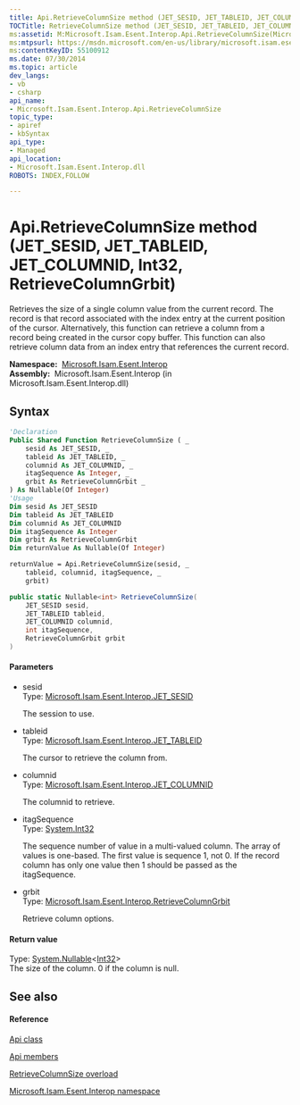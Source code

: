 ```yaml
---
title: Api.RetrieveColumnSize method (JET_SESID, JET_TABLEID, JET_COLUMNID, Int32, RetrieveColumnGrbit)
TOCTitle: RetrieveColumnSize method (JET_SESID, JET_TABLEID, JET_COLUMNID, Int32, RetrieveColumnGrbit)
ms:assetid: M:Microsoft.Isam.Esent.Interop.Api.RetrieveColumnSize(Microsoft.Isam.Esent.Interop.JET_SESID,Microsoft.Isam.Esent.Interop.JET_TABLEID,Microsoft.Isam.Esent.Interop.JET_COLUMNID,System.Int32,Microsoft.Isam.Esent.Interop.RetrieveColumnGrbit)
ms:mtpsurl: https://msdn.microsoft.com/en-us/library/microsoft.isam.esent.interop.api.retrievecolumnsize(v=EXCHG.10)
ms:contentKeyID: 55100912
ms.date: 07/30/2014
ms.topic: article
dev_langs:
- vb
- csharp
api_name: 
- Microsoft.Isam.Esent.Interop.Api.RetrieveColumnSize
topic_type: 
- apiref
- kbSyntax
api_type: 
- Managed
api_location: 
- Microsoft.Isam.Esent.Interop.dll
ROBOTS: INDEX,FOLLOW

---
```


# Api.RetrieveColumnSize method (JET_SESID, JET_TABLEID, JET_COLUMNID, Int32, RetrieveColumnGrbit)

Retrieves the size of a single column value from the current record. The record is that record associated with the index entry at the current position of the cursor. Alternatively, this function can retrieve a column from a record being created in the cursor copy buffer. This function can also retrieve column data from an index entry that references the current record.

**Namespace:**  [Microsoft.Isam.Esent.Interop](hh596136\(v=exchg.10\).md)  
**Assembly:**  Microsoft.Isam.Esent.Interop (in Microsoft.Isam.Esent.Interop.dll)

## Syntax

``` vb
'Declaration
Public Shared Function RetrieveColumnSize ( _
    sesid As JET_SESID, _
    tableid As JET_TABLEID, _
    columnid As JET_COLUMNID, _
    itagSequence As Integer, _
    grbit As RetrieveColumnGrbit _
) As Nullable(Of Integer)
'Usage
Dim sesid As JET_SESID
Dim tableid As JET_TABLEID
Dim columnid As JET_COLUMNID
Dim itagSequence As Integer
Dim grbit As RetrieveColumnGrbit
Dim returnValue As Nullable(Of Integer)

returnValue = Api.RetrieveColumnSize(sesid, _
    tableid, columnid, itagSequence, _
    grbit)
```

``` csharp
public static Nullable<int> RetrieveColumnSize(
    JET_SESID sesid,
    JET_TABLEID tableid,
    JET_COLUMNID columnid,
    int itagSequence,
    RetrieveColumnGrbit grbit
)
```

#### Parameters

  - sesid  
    Type: [Microsoft.Isam.Esent.Interop.JET_SESID](hh596745\(v=exchg.10\).md)  
    
    The session to use.

<!-- end list -->

  - tableid  
    Type: [Microsoft.Isam.Esent.Interop.JET_TABLEID](hh566310\(v=exchg.10\).md)  
    
    The cursor to retrieve the column from.

<!-- end list -->

  - columnid  
    Type: [Microsoft.Isam.Esent.Interop.JET_COLUMNID](hh564510\(v=exchg.10\).md)  
    
    The columnid to retrieve.

<!-- end list -->

  - itagSequence  
    Type: [System.Int32](https://docs.microsoft.com/dotnet/api/system.int32?redirectedfrom=MSDN)  
    
    The sequence number of value in a multi-valued column. The array of values is one-based. The first value is sequence 1, not 0. If the record column has only one value then 1 should be passed as the itagSequence.

<!-- end list -->

  - grbit  
    Type: [Microsoft.Isam.Esent.Interop.RetrieveColumnGrbit](hh578120\(v=exchg.10\).md)  
    
    Retrieve column options.

#### Return value

Type: [System.Nullable](https://docs.microsoft.com/dotnet/api/system.nullable-1?redirectedfrom=MSDN)\<[Int32](https://docs.microsoft.com/dotnet/api/system.int32?redirectedfrom=MSDN)\>  
The size of the column. 0 if the column is null.  

## See also

#### Reference

[Api class](dn292211\(v=exchg.10\).md)

[Api members](dn292213\(v=exchg.10\).md)

[RetrieveColumnSize overload](dn334115\(v=exchg.10\).md)

[Microsoft.Isam.Esent.Interop namespace](hh596136\(v=exchg.10\).md)


